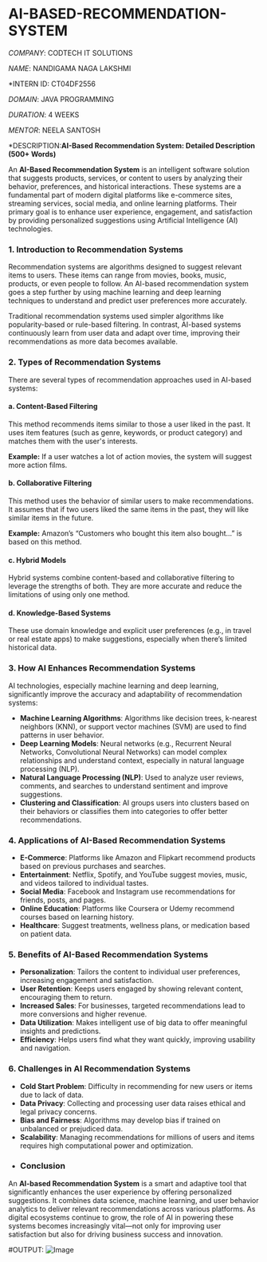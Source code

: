 # AI-BASED-RECOMMENDATION-SYSTEM

*COMPANY*: CODTECH IT SOLUTIONS

*NAME*: NANDIGAMA NAGA LAKSHMI

*INTERN ID: CT04DF2556

*DOMAIN*: JAVA PROGRAMMING

*DURATION*: 4 WEEKS

*MENTOR*: NEELA SANTOSH

*DESCRIPTION:**AI-Based Recommendation System: Detailed Description (500+ Words)**

An **AI-Based Recommendation System** is an intelligent software solution that suggests products, services, or content to users by analyzing their behavior, preferences, and historical interactions. These systems are a fundamental part of modern digital platforms like e-commerce sites, streaming services, social media, and online learning platforms. Their primary goal is to enhance user experience, engagement, and satisfaction by providing personalized suggestions using Artificial Intelligence (AI) technologies.
### **1. Introduction to Recommendation Systems**

Recommendation systems are algorithms designed to suggest relevant items to users. These items can range from movies, books, music, products, or even people to follow. An AI-based recommendation system goes a step further by using machine learning and deep learning techniques to understand and predict user preferences more accurately.

Traditional recommendation systems used simpler algorithms like popularity-based or rule-based filtering. In contrast, AI-based systems continuously learn from user data and adapt over time, improving their recommendations as more data becomes available.
### **2. Types of Recommendation Systems**

There are several types of recommendation approaches used in AI-based systems:

#### **a. Content-Based Filtering**

This method recommends items similar to those a user liked in the past. It uses item features (such as genre, keywords, or product category) and matches them with the user's interests.

**Example:** If a user watches a lot of action movies, the system will suggest more action films.

#### **b. Collaborative Filtering**

This method uses the behavior of similar users to make recommendations. It assumes that if two users liked the same items in the past, they will like similar items in the future.

**Example:** Amazon’s “Customers who bought this item also bought...” is based on this method.

#### **c. Hybrid Models**

Hybrid systems combine content-based and collaborative filtering to leverage the strengths of both. They are more accurate and reduce the limitations of using only one method.

#### **d. Knowledge-Based Systems**

These use domain knowledge and explicit user preferences (e.g., in travel or real estate apps) to make suggestions, especially when there’s limited historical data.
### **3. How AI Enhances Recommendation Systems**
AI technologies, especially machine learning and deep learning, significantly improve the accuracy and adaptability of recommendation systems:

* **Machine Learning Algorithms**: Algorithms like decision trees, k-nearest neighbors (KNN), or support vector machines (SVM) are used to find patterns in user behavior.
* **Deep Learning Models**: Neural networks (e.g., Recurrent Neural Networks, Convolutional Neural Networks) can model complex relationships and understand context, especially in natural language processing (NLP).
* **Natural Language Processing (NLP)**: Used to analyze user reviews, comments, and searches to understand sentiment and improve suggestions.
* **Clustering and Classification**: AI groups users into clusters based on their behaviors or classifies them into categories to offer better recommendations.
### **4. Applications of AI-Based Recommendation Systems**
* **E-Commerce**: Platforms like Amazon and Flipkart recommend products based on previous purchases and searches.
* **Entertainment**: Netflix, Spotify, and YouTube suggest movies, music, and videos tailored to individual tastes.
* **Social Media**: Facebook and Instagram use recommendations for friends, posts, and pages.
* **Online Education**: Platforms like Coursera or Udemy recommend courses based on learning history.
* **Healthcare**: Suggest treatments, wellness plans, or medication based on patient data.
### **5. Benefits of AI-Based Recommendation Systems**
* **Personalization**: Tailors the content to individual user preferences, increasing engagement and satisfaction.
* **User Retention**: Keeps users engaged by showing relevant content, encouraging them to return.
* **Increased Sales**: For businesses, targeted recommendations lead to more conversions and higher revenue.
* **Data Utilization**: Makes intelligent use of big data to offer meaningful insights and predictions.
* **Efficiency**: Helps users find what they want quickly, improving usability and navigation.
### **6. Challenges in AI Recommendation Systems**
* **Cold Start Problem**: Difficulty in recommending for new users or items due to lack of data.
* **Data Privacy**: Collecting and processing user data raises ethical and legal privacy concerns.
* **Bias and Fairness**: Algorithms may develop bias if trained on unbalanced or prejudiced data.
* **Scalability**: Managing recommendations for millions of users and items requires high computational power and optimization.
* ### **Conclusion**
An **AI-based Recommendation System** is a smart and adaptive tool that significantly enhances the user experience by offering personalized suggestions. It combines data science, machine learning, and user behavior analytics to deliver relevant recommendations across various platforms. As digital ecosystems continue to grow, the role of AI in powering these systems becomes increasingly vital—not only for improving user satisfaction but also for driving business success and innovation.

#OUTPUT:
![Image](https://github.com/user-attachments/assets/d9b9d805-b384-4eab-b51e-eabc33a42066)
